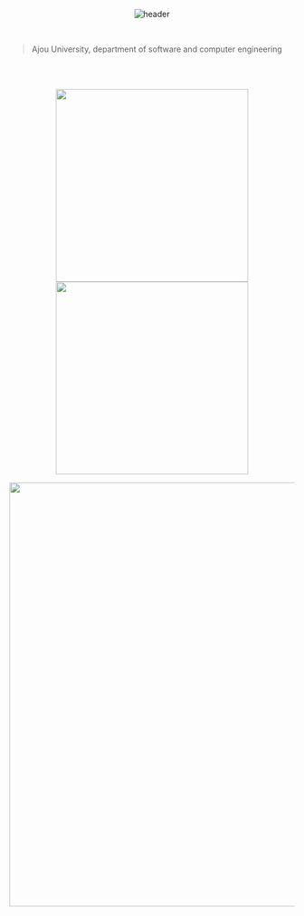 
<div align="center">

  ![header](https://capsule-render.vercel.app/api?type=waving&color=gradient&height=210&section=header&text=RIM&fontSize=50&fontAlign=80)

</div>

<br>

> Ajou University, department of software and computer engineering

<br>

<br>

<div align="center">

  <a href="https://github.com/taerim0"><img align="center" style="height:340px" src="https://github.com/taerim0/taerim0/assets/127942413/9921edf4-348d-4784-996c-a0d5615701b8" /></a> 
  <a href="https://github.com/taerim0"><img align="center" style="height:340px" src="https://github-readme-stats.vercel.app/api/top-langs/?username=taerim0&theme=onedark&hide_border=false" /></a> 

</div>
<div align="center">
  
  <a href="https://solved.ac/profile/taerim0"><img style="width:748px" src="https://github-readme-solvedac.hyp3rflow.vercel.app/api/?handle=taerim0"/></a>

</div>
